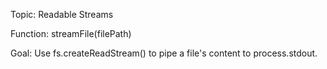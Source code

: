 Topic: Readable Streams

Function: streamFile(filePath)

Goal: Use fs.createReadStream() to pipe a file's content to process.stdout.
